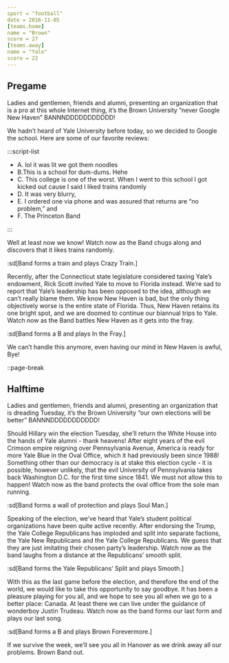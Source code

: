 ```yaml
---
sport = "football"
date = 2016-11-05
[teams.home]
name = "Brown"
score = 27
[teams.away]
name = "Yale"
score = 22
---
```


## Pregame

Ladies and gentlemen, friends and alumni, presenting an organization that is a pro at this whole Internet thing, it’s the Brown University “never Google New Haven” BANNNDDDDDDDDDDD!

We hadn’t heard of Yale University before today, so we decided to Google the school. Here are some of our favorite reviews:

:::script-list

- A. lol it was lit we got them noodles
- B.This is a school for dum-dums. Hehe
- C. This college is one of the worst. When I went to this school I got kicked out cause I said I liked trains randomly
- D. It was very blurry,
- E. I ordered one via phone and was assured that returns are “no problem,” and
- F. The Princeton Band

:::

Well at least now we know! Watch now as the Band chugs along and discovers that it likes trains randomly.

:sd[Band forms a train and plays Crazy Train.]

Recently, after the Connecticut state legislature considered taxing Yale’s endowment, Rick Scott invited Yale to move to Florida instead. We’re sad to report that Yale’s leadership has been opposed to the idea, although we can’t really blame them. We know New Haven is bad, but the only thing objectively worse is the entire state of Florida. Thus, New Haven retains its one bright spot, and we are doomed to continue our biannual trips to Yale. Watch now as the Band battles New Haven as it gets into the fray.

:sd[Band forms a B and plays In the Fray.]

We can’t handle this anymore, even having our mind in New Haven is awful, Bye!

::page-break

## Halftime

Ladies and gentlemen, friends and alumni, presenting an organization that is dreading Tuesday, it’s the Brown University “our own elections will be better” BANNNDDDDDDDDDDD!

Should Hillary win the election Tuesday, she’ll return the White House into the hands of Yale alumni - thank heavens! After eight years of the evil Crimson empire reigning over Pennsylvania Avenue, America is ready for more Yale Blue in the Oval Office, which it had previously been since 1988! Something other than our democracy is at stake this election cycle - it is possible, however unlikely, that the evil University of Pennsylvania takes back Washington D.C. for the first time since 1841. We must not allow this to happen! Watch now as the band protects the oval office from the sole man running.

:sd[Band forms a wall of protection and plays Soul Man.]

Speaking of the election, we’ve heard that Yale’s student political organizations have been quite active recently. After endorsing the Trump, the Yale College Republicans has imploded and split into separate factions, the Yale New Republicans and the Yale College Republicans. We guess that they are just imitating their chosen party’s leadership. Watch now as the band laughs from a distance at the Republicans’ smooth split.

:sd[Band forms the Yale Republicans’ Split and plays Smooth.]

With this as the last game before the election, and therefore the end of the world, we would like to take this opportunity to say goodbye. It has been a pleasure playing for you all, and we hope to see you all when we go to a better place: Canada. At least there we can live under the guidance of wonderboy Justin Trudeau. Watch now as the band forms our last form and plays our last song.

:sd[Band forms a B and plays Brown Forevermore.]

If we survive the week, we’ll see you all in Hanover as we drink away all our problems. Brown Band out.
